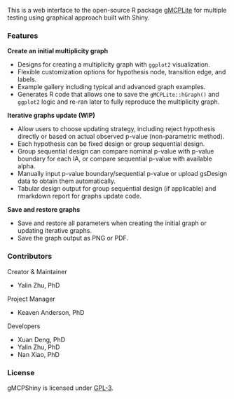 This is a web interface to the open-source R package
<a href="https://cran.r-project.org/package=gMCPLite" target="_blank">gMCPLite</a>
for multiple testing using graphical approach built with Shiny.

### Features

**Create an initial multiplicity graph**

- Designs for creating a multiplicity graph with `ggplot2` visualization.
- Flexible customization options for hypothesis node, transition edge, and labels.
- Example gallery including typical and advanced graph examples.
- Generates R code that allows one to save the `gMCPLite::hGraph()` and `ggplot2` logic and re-ran later to fully reproduce the multiplicity graph.

**Iterative graphs update (WIP)**

- Allow users to choose updating strategy, including reject hypothesis directly or based on actual observed p-value (non-parametric method).
- Each hypothesis can be fixed design or group sequential design.
- Group sequential design can compare nominal p-value with p-value boundary for each IA, or compare sequential p-value with available alpha.
- Manually input p-value boundary/sequential p-value or upload gsDesign data to obtain them automatically.
- Tabular design output for group sequential design (if applicable) and rmarkdown report for graphs update code.

**Save and restore graphs**

- Save and restore all parameters when creating the initial graph or updating iterative graphs.
- Save the graph output as PNG or PDF.

### Contributors

Creator & Maintainer

- Yalin Zhu, PhD

Project Manager

- Keaven Anderson, PhD

Developers

- Xuan Deng, PhD
- Yalin Zhu, PhD
- Nan Xiao, PhD

### License

gMCPShiny is licensed under <a href="https://cran.r-project.org/web/licenses/GPL-3" target="_blank" title="License information">GPL-3</a>.
